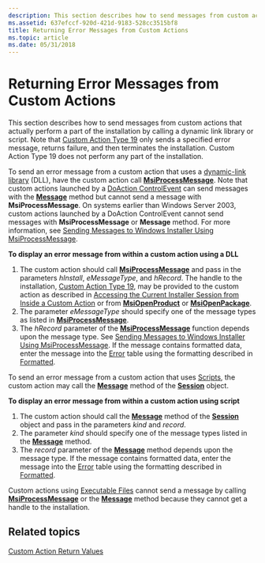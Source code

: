 ```yaml
---
description: This section describes how to send messages from custom actions that actually perform a part of the installation by calling a dynamic link library or script.
ms.assetid: 637efccf-920d-421d-9183-528cc3515bf8
title: Returning Error Messages from Custom Actions
ms.topic: article
ms.date: 05/31/2018
---
```


# Returning Error Messages from Custom Actions

This section describes how to send messages from custom actions that actually perform a part of the installation by calling a dynamic link library or script. Note that [Custom Action Type 19](custom-action-type-19.md) only sends a specified error message, returns failure, and then terminates the installation. Custom Action Type 19 does not perform any part of the installation.

To send an error message from a custom action that uses a [dynamic-link library](dynamic-link-libraries.md) (DLL), have the custom action call [**MsiProcessMessage**](/windows/desktop/api/Msiquery/nf-msiquery-msiprocessmessage). Note that custom actions launched by a [DoAction ControlEvent](doaction-controlevent.md) can send messages with the [**Message**](session-message.md) method but cannot send a message with **MsiProcessMessage**. On systems earlier than Windows Server 2003, custom actions launched by a DoAction ControlEvent cannot send messages with **MsiProcessMessage** or **Message** method. For more information, see [Sending Messages to Windows Installer Using MsiProcessMessage](sending-messages-to-windows-installer-using-msiprocessmessage.md).

**To display an error message from within a custom action using a DLL**

1.  The custom action should call [**MsiProcessMessage**](/windows/desktop/api/Msiquery/nf-msiquery-msiprocessmessage) and pass in the parameters *hInstall*, *eMessageType*, and *hRecord*. The handle to the installation, [Custom Action Type 19](custom-action-type-19.md), may be provided to the custom action as described in [Accessing the Current Installer Session from Inside a Custom Action](accessing-the-current-installer-session-from-inside-a-custom-action.md) or from [**MsiOpenProduct**](/windows/desktop/api/Msi/nf-msi-msiopenproducta) or [**MsiOpenPackage**](/windows/desktop/api/Msi/nf-msi-msiopenpackagea).
2.  The parameter *eMessageType* should specify one of the message types as listed in [**MsiProcessMessage**](/windows/desktop/api/Msiquery/nf-msiquery-msiprocessmessage).
3.  The *hRecord* parameter of the [**MsiProcessMessage**](/windows/desktop/api/Msiquery/nf-msiquery-msiprocessmessage) function depends upon the message type. See [Sending Messages to Windows Installer Using MsiProcessMessage](sending-messages-to-windows-installer-using-msiprocessmessage.md). If the message contains formatted data, enter the message into the [Error](error-table.md) table using the formatting described in [Formatted](formatted.md).

To send an error message from a custom action that uses [Scripts](scripts.md), the custom action may call the [**Message**](session-message.md) method of the [**Session**](session-object.md) object.

**To display an error message from within a custom action using script**

1.  The custom action should call the [**Message**](session-message.md) method of the [**Session**](session-object.md) object and pass in the parameters *kind* and *record*.
2.  The parameter *kind* should specify one of the message types listed in the [**Message**](session-message.md) method.
3.  The *record* parameter of the [**Message**](session-message.md) method depends upon the message type. If the message contains formatted data, enter the message into the [Error](error-table.md) table using the formatting described in [Formatted](formatted.md).

Custom actions using [Executable Files](executable-files.md) cannot send a message by calling [**MsiProcessMessage**](/windows/desktop/api/Msiquery/nf-msiquery-msiprocessmessage) or the [**Message**](session-message.md) method because they cannot get a handle to the installation.

## Related topics

<dl> <dt>

[Custom Action Return Values](custom-action-return-values.md)
</dt> </dl>

 

 



